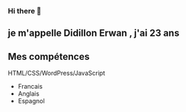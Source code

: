 ### Hi there 👋

## je m'appelle Didillon Erwan , j'ai 23 ans
## Mes compétences
HTML/CSS/WordPress/JavaScript

- Francais 
- Anglais
- Espagnol

<!--
**iNeZiiaaH/iNeZiiaaH** is a ✨ _special_ ✨ repository because its `README.md` (this file) appears on your GitHub profile.

Here are some ideas to get you started:

- 🔭 I’m currently working on ...
- 🌱 I’m currently learning ...
- 👯 I’m looking to collaborate on ...
- 🤔 I’m looking for help with ...
- 💬 Ask me about ...
- 📫 How to reach me: ...
- 😄 Pronouns: ...
- ⚡ Fun fact: ...
-->

